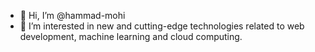 - 👋 Hi, I’m @hammad-mohi
- 👀 I’m interested in new and cutting-edge technologies related to web development, machine learning and cloud computing.

<!---
hammad-mohi/hammad-mohi is a ✨ special ✨ repository because its `README.md` (this file) appears on your GitHub profile.
You can click the Preview link to take a look at your changes.
--->
